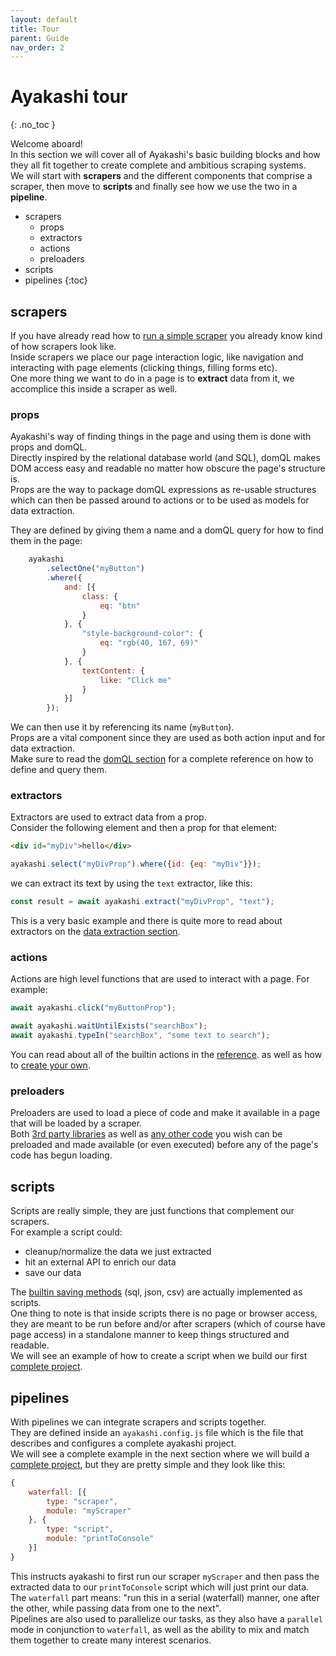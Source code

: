```yaml
---
layout: default
title: Tour
parent: Guide
nav_order: 2
---
```


<!-- markdownlint-disable MD022 -->
# Ayakashi tour
{: .no_toc }
<!-- markdownlint-enable MD022 -->

Welcome aboard!  
In this section we will cover all of Ayakashi's basic building blocks and
how they all fit together to create complete and ambitious scraping systems.  
We will start with **scrapers** and the different components that comprise a scraper,
then move to **scripts** and finally see how we use the two in a **pipeline**.

* scrapers
  * props
  * extractors
  * actions
  * preloaders
* scripts
* pipelines
{:toc}

## scrapers

If you have already read how to [run a simple scraper](/docs/guide/running-a-simple-scraper.html)
you already know kind of how scrapers look like.  
Inside scrapers we place our page interaction logic, like navigation
and interacting with page elements (clicking things, filling forms etc).  
One more thing we want to do in a page is to **extract** data from it, we accomplice this
inside a scraper as well.

### props

Ayakashi's way of finding things in the page and using them is
done with props and domQL.  
Directly inspired by the relational database world (and SQL), domQL makes
DOM access easy and readable no matter how obscure the page's structure is.  
Props are the way to package domQL expressions as re-usable structures which
can then be passed around to actions or to be used as models for data
extraction.

They are defined by giving them a name and a domQL query for how to find them in the page:

```js
    ayakashi
        .selectOne("myButton")
        .where({
            and: [{
                class: {
                    eq: "btn"
                }
            }, {
                "style-background-color": {
                    eq: "rgb(40, 167, 69)"
                }
            }, {
                textContent: {
                    like: "Click me"
                }
            }]
        });
```

We can then use it by referencing its name (`myButton`).  
Props are a vital component since they are used as both action input and for data extraction.  
Make sure to read the [domQL section](/docs/guide/querying-with-domql.html)
for a complete reference on how to define and query them.

### extractors

Extractors are used to extract data from a prop.  
Consider the following element and then a prop for that element:

```html
<div id="myDiv">hello</div>
```

```js
ayakashi.select("myDivProp").where({id: {eq: "myDiv"}});
```

we can extract its text by using the `text` extractor, like this:

```js
const result = await ayakashi.extract("myDivProp", "text");
```

This is a very basic example and there is quite more to read about extractors on the
[data extraction section](/docs/guide/data-extraction.html).

### actions

Actions are high level functions that are used to interact with a page. For example:

```js
await ayakashi.click("myButtonProp");
```

```js
await ayakashi.waitUntilExists("searchBox");
await ayakashi.typeIn("searchBox", "some text to search");
```

You can read about all of the builtin actions in the [reference](/reference/builtin-actions.html).
as well as how to [create your own](/docs/advanced/creating-your-own-actions.html).

### preloaders

Preloaders are used to load a piece of code and make it available in a page that will be loaded by a scraper.  
Both [3rd party libraries](/docs/going_deeper/loading-libraries-as-preloaders.html)
as well as [any other code](/docs/advanced/creating-your-own-preloaders.html)
you wish can be preloaded and made available (or even executed) before any of the page's code has begun loading.

## scripts

Scripts are really simple, they are just functions that complement our scrapers.  
For example a script could:

* cleanup/normalize the data we just extracted
* hit an external API to enrich our data
* save our data

The [builtin saving methods](/docs/guide/builtin-saving-scripts.html) (sql, json, csv)
are actually implemented as scripts.  
One thing to note is that inside scripts there is no page or browser access, they are meant to be run before and/or after
scrapers (which of course have page access) in a standalone manner to keep things structured and readable.  
We will see an example of how to create a script when we build our first [complete project](/docs/guide/building-a-complete-scraping-project.html).

## pipelines

With pipelines we can integrate scrapers and scripts together.  
They are defined inside an `ayakashi.config.js` file which is the file that describes
and configures a complete ayakashi project.  
We will see a complete example in the next section where we will build a [complete project](/docs/guide/building-a-complete-scraping-project.html),
but they are pretty simple and they look like this:

```js
{
    waterfall: [{
        type: "scraper",
        module: "myScraper"
    }, {
        type: "script",
        module: "printToConsole"
    }]
}
```

This instructs ayakashi to first run our scraper `myScraper` and then pass the extracted data
to our `printToConsole` script which will just print our data.  
The `waterfall` part means: "run this in a serial (waterfall) manner, one after the other, while passing data
from one to the next".  
Pipelines are also used to parallelize our tasks, as they also have a `parallel` mode in conjunction to `waterfall`, as
well as the ability to mix and match them together to create many interest scenarios.
